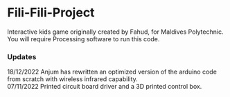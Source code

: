 # Fili-Fili-Project
Interactive kids game originally created by Fahud, for Maldives Polytechnic.
You will require Processing software to run this code.

### Updates
18/12/2022 Anjum has rewritten an optimized version of the arduino code from scratch with wireless infrared capability.  
07/11/2022 Printed circuit board driver and a 3D printed control box.
